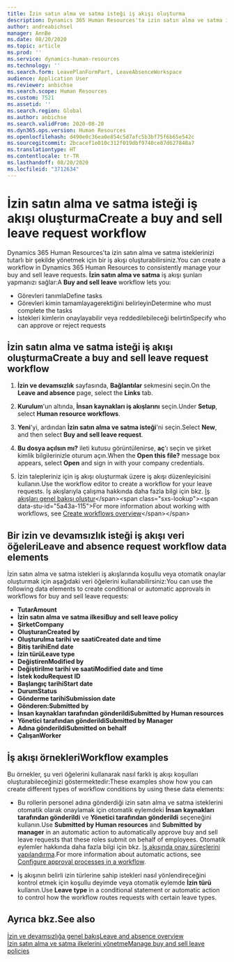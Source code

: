 ```yaml
---
title: İzin satın alma ve satma isteği iş akışı oluşturma
description: Dynamics 365 Human Resources'ta izin satın alma ve satma isteklerini tutarlı bir şekilde yönetmek için izin satın alma ve satma isteği iş akışı oluşturun.
author: andreabichsel
manager: AnnBe
ms.date: 08/20/2020
ms.topic: article
ms.prod: ''
ms.service: dynamics-human-resources
ms.technology: ''
ms.search.form: LeavePlanFormPart, LeaveAbsenceWorkspace
audience: Application User
ms.reviewer: anbichse
ms.search.scope: Human Resources
ms.custom: 7521
ms.assetid: ''
ms.search.region: Global
ms.author: anbichse
ms.search.validFrom: 2020-08-20
ms.dyn365.ops.version: Human Resources
ms.openlocfilehash: d490e0c36ea0e854c5d7afc5b3bf75f6b65e542c
ms.sourcegitcommit: 2bcacef1e010c312f019dbf9740ce87d627848a7
ms.translationtype: HT
ms.contentlocale: tr-TR
ms.lasthandoff: 08/20/2020
ms.locfileid: "3712634"
---
```

# <a name="create-a-buy-and-sell-leave-request-workflow"></a><span data-ttu-id="5a43a-103">İzin satın alma ve satma isteği iş akışı oluşturma</span><span class="sxs-lookup"><span data-stu-id="5a43a-103">Create a buy and sell leave request workflow</span></span>

<span data-ttu-id="5a43a-104">Dynamics 365 Human Resources'ta izin satın alma ve satma isteklerinizi tutarlı bir şekilde yönetmek için bir iş akışı oluşturabilirsiniz.</span><span class="sxs-lookup"><span data-stu-id="5a43a-104">You can create a workflow in Dynamics 365 Human Resources to consistently manage your buy and sell leave requests.</span></span> <span data-ttu-id="5a43a-105">**İzin satın alma ve satma** iş akışı şunları yapmanızı sağlar:</span><span class="sxs-lookup"><span data-stu-id="5a43a-105">A **Buy and sell leave** workflow lets you:</span></span>

- <span data-ttu-id="5a43a-106">Görevleri tanımla</span><span class="sxs-lookup"><span data-stu-id="5a43a-106">Define tasks</span></span>
- <span data-ttu-id="5a43a-107">Görevleri kimin tamamlayagerektiğini belirleyin</span><span class="sxs-lookup"><span data-stu-id="5a43a-107">Determine who must complete the tasks</span></span>
- <span data-ttu-id="5a43a-108">İstekleri kimlerin onaylayabilir veya reddedilebileceği belirtin</span><span class="sxs-lookup"><span data-stu-id="5a43a-108">Specify who can approve or reject requests</span></span>

## <a name="create-a-buy-and-sell-leave-request-workflow"></a><span data-ttu-id="5a43a-109">İzin satın alma ve satma isteği iş akışı oluşturma</span><span class="sxs-lookup"><span data-stu-id="5a43a-109">Create a buy and sell leave request workflow</span></span>

1. <span data-ttu-id="5a43a-110">**İzin ve devamsızlık** sayfasında, **Bağlantılar** sekmesini seçin.</span><span class="sxs-lookup"><span data-stu-id="5a43a-110">On the **Leave and absence** page, select the **Links** tab.</span></span>

2. <span data-ttu-id="5a43a-111">**Kurulum**'un altında, **İnsan kaynakları iş akışlarını** seçin.</span><span class="sxs-lookup"><span data-stu-id="5a43a-111">Under **Setup**, select **Human resource workflows**.</span></span>

3. <span data-ttu-id="5a43a-112">**Yeni**'yi, ardından **İzin satın alma ve satma isteği**'ni seçin.</span><span class="sxs-lookup"><span data-stu-id="5a43a-112">Select **New**, and then select **Buy and sell leave request**.</span></span> 

4. <span data-ttu-id="5a43a-113">**Bu dosya açılsın mı?** ileti kutusu görüntülenirse, **aç**'ı seçin ve şirket kimlik bilgilerinizle oturum açın.</span><span class="sxs-lookup"><span data-stu-id="5a43a-113">When the **Open this file?** message box appears, select **Open** and sign in with your company credentials.</span></span>

5. <span data-ttu-id="5a43a-114">İzin talepleriniz için iş akışı oluşturmak üzere iş akışı düzenleyicisini kullanın.</span><span class="sxs-lookup"><span data-stu-id="5a43a-114">Use the workflow editor to create a workflow for your leave requests.</span></span> <span data-ttu-id="5a43a-115">İş akışlarıyla çalışma hakkında daha fazla bilgi için bkz. [İş akışları genel bakışı oluştur](https://docs.microsoft.com/dynamics365/fin-ops-core/fin-ops/organization-administration/create-workflow?toc=/dynamics365/commerce/toc.json.)</span><span class="sxs-lookup"><span data-stu-id="5a43a-115">For more information about working with workflows, see [Create workflows overview](https://docs.microsoft.com/dynamics365/fin-ops-core/fin-ops/organization-administration/create-workflow?toc=/dynamics365/commerce/toc.json.)</span></span>

## <a name="leave-and-absence-request-workflow-data-elements"></a><span data-ttu-id="5a43a-116">Bir izin ve devamsızlık isteği iş akışı veri öğeleri</span><span class="sxs-lookup"><span data-stu-id="5a43a-116">Leave and absence request workflow data elements</span></span>

<span data-ttu-id="5a43a-117">İzin satın alma ve satma istekleri iş akışlarında koşullu veya otomatik onaylar oluşturmak için aşağıdaki veri öğelerini kullanabilirsiniz:</span><span class="sxs-lookup"><span data-stu-id="5a43a-117">You can use the following data elements to create conditional or automatic approvals in workflows for buy and sell leave requests:</span></span>

- <span data-ttu-id="5a43a-118">**Tutar**</span><span class="sxs-lookup"><span data-stu-id="5a43a-118">**Amount**</span></span>
- <span data-ttu-id="5a43a-119">**İzin satın alma ve satma ilkesi**</span><span class="sxs-lookup"><span data-stu-id="5a43a-119">**Buy and sell leave policy**</span></span>
- <span data-ttu-id="5a43a-120">**Şirket**</span><span class="sxs-lookup"><span data-stu-id="5a43a-120">**Company**</span></span>
- <span data-ttu-id="5a43a-121">**Oluşturan**</span><span class="sxs-lookup"><span data-stu-id="5a43a-121">**Created by**</span></span>
- <span data-ttu-id="5a43a-122">**Oluşturulma tarihi ve saati**</span><span class="sxs-lookup"><span data-stu-id="5a43a-122">**Created date and time**</span></span>
- <span data-ttu-id="5a43a-123">**Bitiş tarihi**</span><span class="sxs-lookup"><span data-stu-id="5a43a-123">**End date**</span></span>
- <span data-ttu-id="5a43a-124">**İzin türü**</span><span class="sxs-lookup"><span data-stu-id="5a43a-124">**Leave type**</span></span>
- <span data-ttu-id="5a43a-125">**Değiştiren**</span><span class="sxs-lookup"><span data-stu-id="5a43a-125">**Modified by**</span></span>
- <span data-ttu-id="5a43a-126">**Değiştirilme tarihi ve saati**</span><span class="sxs-lookup"><span data-stu-id="5a43a-126">**Modified date and time**</span></span>
- <span data-ttu-id="5a43a-127">**İstek kodu**</span><span class="sxs-lookup"><span data-stu-id="5a43a-127">**Request ID**</span></span>
- <span data-ttu-id="5a43a-128">**Başlangıç tarihi**</span><span class="sxs-lookup"><span data-stu-id="5a43a-128">**Start date**</span></span>
- <span data-ttu-id="5a43a-129">**Durum**</span><span class="sxs-lookup"><span data-stu-id="5a43a-129">**Status**</span></span> 
- <span data-ttu-id="5a43a-130">**Gönderme tarihi**</span><span class="sxs-lookup"><span data-stu-id="5a43a-130">**Submission date**</span></span>
- <span data-ttu-id="5a43a-131">**Gönderen:**</span><span class="sxs-lookup"><span data-stu-id="5a43a-131">**Submitted by**</span></span>
- <span data-ttu-id="5a43a-132">**İnsan kaynakları tarafından gönderildi**</span><span class="sxs-lookup"><span data-stu-id="5a43a-132">**Submitted by Human resources**</span></span>
- <span data-ttu-id="5a43a-133">**Yönetici tarafından gönderildi**</span><span class="sxs-lookup"><span data-stu-id="5a43a-133">**Submitted by Manager**</span></span>
- <span data-ttu-id="5a43a-134">**Adına gönderildi**</span><span class="sxs-lookup"><span data-stu-id="5a43a-134">**Submitted on behalf**</span></span>
- <span data-ttu-id="5a43a-135">**Çalışan**</span><span class="sxs-lookup"><span data-stu-id="5a43a-135">**Worker**</span></span>

## <a name="workflow-examples"></a><span data-ttu-id="5a43a-136">İş akışı örnekleri</span><span class="sxs-lookup"><span data-stu-id="5a43a-136">Workflow examples</span></span>

<span data-ttu-id="5a43a-137">Bu örnekler, şu veri öğelerini kullanarak nasıl farklı iş akışı koşulları oluşturabileceğinizi göstermektedir:</span><span class="sxs-lookup"><span data-stu-id="5a43a-137">These examples show how you can create different types of workflow conditions by using these data elements:</span></span>

- <span data-ttu-id="5a43a-138">Bu rollerin personel adına gönderdiği izin satın alma ve satma isteklerini otomatik olarak onaylamak için otomatik eylemdeki **İnsan kaynakları tarafından gönderildi** ve **Yönetici tarafından gönderildi** seçeneğini kullanın.</span><span class="sxs-lookup"><span data-stu-id="5a43a-138">Use **Submitted by Human resources** and **Submitted by manager** in an automatic action to automatically approve buy and sell leave requests that these roles submit on behalf of employees.</span></span> <span data-ttu-id="5a43a-139">Otomatik eylemler hakkında daha fazla bilgi için bkz. [İş akışında onay süreçlerini yapılandırma](https://docs.microsoft.com/dynamics365/fin-ops-core/fin-ops/organization-administration/configure-approval-process-workflow).</span><span class="sxs-lookup"><span data-stu-id="5a43a-139">For more information about automatic actions, see [Configure approval processes in a workflow](https://docs.microsoft.com/dynamics365/fin-ops-core/fin-ops/organization-administration/configure-approval-process-workflow).</span></span>

- <span data-ttu-id="5a43a-140">İş akışının belirli izin türlerine sahip istekleri nasıl yönlendireceğini kontrol etmek için koşullu deyimde veya otomatik eylemde **İzin türü** kullanın.</span><span class="sxs-lookup"><span data-stu-id="5a43a-140">Use **Leave type** in a conditional statement or automatic action to control how the workflow routes requests with certain leave types.</span></span>

## <a name="see-also"></a><span data-ttu-id="5a43a-141">Ayrıca bkz.</span><span class="sxs-lookup"><span data-stu-id="5a43a-141">See also</span></span>

[<span data-ttu-id="5a43a-142">İzin ve devamsızlığa genel bakış</span><span class="sxs-lookup"><span data-stu-id="5a43a-142">Leave and absence overview</span></span>](hr-leave-and-absence-overview.md)<br>
[<span data-ttu-id="5a43a-143">İzin satın alma ve satma ilkelerini yönetme</span><span class="sxs-lookup"><span data-stu-id="5a43a-143">Manage buy and sell leave policies</span></span>](hr-leave-and-absence-manage-buy-and-sell-leave-policies.md)

